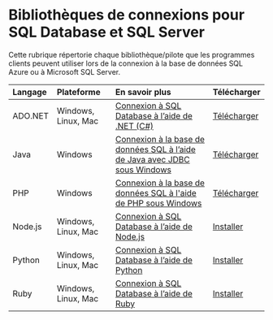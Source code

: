 <properties
	pageTitle="Bibliothèques de connexions pour SQL Database et SQL Server"
	description="Répertorie le numéro de version minimal pour chaque pilote que les programmes clients peuvent utiliser lors de la connexion à Azure SQL Database ou à Microsoft SQL Server. Un lien est fourni pour les informations sur les versions des pilotes publiés par la communauté, et non par Microsoft."
	services="sql-database"
	documentationCenter=""
	authors="pehteh"
	manager="jhubbard"
	editor="genemi"/>

<tags
	ms.service="sql-database"
	ms.workload="data-management"
	ms.tgt_pltfrm="na"
	ms.devlang="na"
	ms.topic="article"
	ms.date="05/03/2016"
	ms.author="pehteh"/>

# Bibliothèques de connexions pour SQL Database et SQL Server

Cette rubrique répertorie chaque bibliothèque/pilote que les programmes clients peuvent utiliser lors de la connexion à la base de données SQL Azure ou à Microsoft SQL Server.


| Langage | Plateforme | En savoir plus | Télécharger |
| :-- | :-- | :-- | :-- |
| ADO.NET | Windows, Linux, Mac | [Connexion à SQL Database à l’aide de .NET (C#)](sql-database-develop-dotnet-simple.md) | [Télécharger](https://msdn.microsoft.com/vstudio/aa496123.aspx) |
| Java | Windows | [Connexion à la base de données SQL à l’aide de Java avec JDBC sous Windows](sql-database-develop-java-simple-windows.md) | [Télécharger](http://go.microsoft.com/fwlink/?LinkId=245496) |
| PHP | Windows | [Connexion à la base de données SQL à l'aide de PHP sous Windows](sql-database-develop-php-simple-windows.md) | [Télécharger](https://www.microsoft.com/download/details.aspx?id=20098) |
| Node.js | Windows, Linux, Mac | [Connexion à SQL Database à l’aide de Node.js](sql-database-develop-nodejs-simple.md) | [Installer](https://msdn.microsoft.com/library/mt652094.aspx) |
| Python | Windows, Linux, Mac | [Connexion à SQL Database à l’aide de Python](sql-database-develop-python-simple.md) | [Installer](https://msdn.microsoft.com/library/mt694094.aspx) |
| Ruby | Windows, Linux, Mac | [Connexion à SQL Database à l’aide de Ruby](sql-database-develop-ruby-simple.md) | [Installer](https://msdn.microsoft.com/library/mt711041.aspx) |

<!---HONumber=AcomDC_0518_2016-->